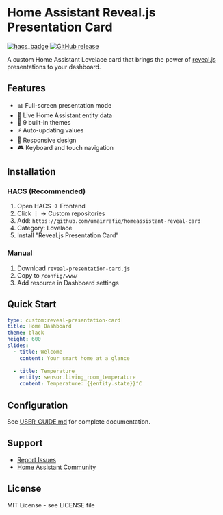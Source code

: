 # Home Assistant Reveal.js Presentation Card

[![hacs_badge](https://img.shields.io/badge/HACS-Custom-orange.svg)](https://github.com/custom-components/hacs)
[![GitHub release](https://img.shields.io/github/release/umairrafiq/homeassistant-reveal-card.svg)](https://github.com/umairrafiq/homeassistant-reveal-card/releases)

A custom Home Assistant Lovelace card that brings the power of [reveal.js](https://revealjs.com/) presentations to your dashboard.

## Features

- 📊 Full-screen presentation mode
- 🔄 Live Home Assistant entity data
- 🎨 9 built-in themes
- ⚡ Auto-updating values
- 📱 Responsive design
- 🎮 Keyboard and touch navigation

## Installation

### HACS (Recommended)

1. Open HACS → Frontend
2. Click ⋮ → Custom repositories
3. Add: `https://github.com/umairrafiq/homeassistant-reveal-card`
4. Category: Lovelace
5. Install "Reveal.js Presentation Card"

### Manual

1. Download `reveal-presentation-card.js`
2. Copy to `/config/www/`
3. Add resource in Dashboard settings

## Quick Start

```yaml
type: custom:reveal-presentation-card
title: Home Dashboard
theme: black
height: 600
slides:
  - title: Welcome
    content: Your smart home at a glance
  
  - title: Temperature
    entity: sensor.living_room_temperature
    content: Temperature: {{entity.state}}°C
```

## Configuration

See [USER_GUIDE.md](USER_GUIDE.md) for complete documentation.

## Support

- [Report Issues](https://github.com/umairrafiq/homeassistant-reveal-card/issues)
- [Home Assistant Community](https://community.home-assistant.io/)

## License

MIT License - see LICENSE file
